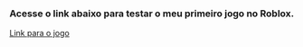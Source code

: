 <h3>Acesse o link abaixo para testar o meu primeiro jogo no Roblox.</h3>

[Link para o jogo](https://www.roblox.com/games/11570326589/Zumbi-Fatal-Beta)
